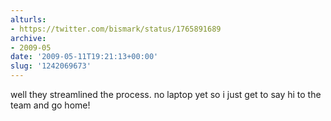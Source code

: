 ```yaml
---
alturls:
- https://twitter.com/bismark/status/1765891689
archive:
- 2009-05
date: '2009-05-11T19:21:13+00:00'
slug: '1242069673'
---
```


well they streamlined the process. no laptop yet so i just get to say hi to the team and go home!

